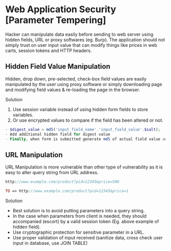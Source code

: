 # Web Application Security [Parameter Tempering]

Hacker can manipulate data easily before sending to web server using hidden fields, URL or proxy softwares (eg. Burp). 
The application should not simply trust on user input value that can modify things like prices in web carts, session tokens and HTTP headers.

## Hidden Field Value Manipulation

Hidden, drop down, pre-selected, check-box field values are easily manipulated by the user using proxy software or simply downloading page and modifying field values & re-loading the page in the browser.

Solution 

1. Use session variable instead of using hidden form fields to store variables.
2. Or use encrypted values to compare if the field has been altered or not.

```php
- $digest_value = md5('input_field_name'.'input_field_value'.$salt);
- Add additional hidden field for digest value
- Finally, when form is submitted generate md5 of actual field value and compare against hidden digest value.
```

## URL Manipulation

URL Manipulation is more vulnerable than other type of vulnerability as it is easy to alter query string from URL address. 

```php
http://www.example.com/product?pid=12345&price=500

TO => http://www.example.com/product?pid=12345&price=1
```

Solution

- Best solution is to avoid putting parameters into a query string.
- In the case when parameters from client is needed, they should accompanied (escort) by a valid session token (Eg. above example of hidden field). 
- Use cryptographic protection for sensitive parameter in a URL.
- Use proper validation of input received (sanitize data, cross check user input in database, use JOIN TABLE)